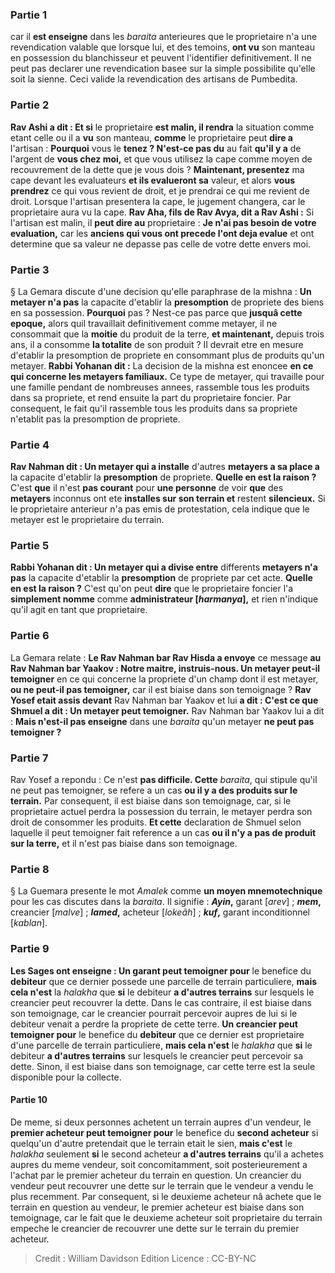 
### Partie 1
car il <b>est enseigne</b> dans les <i>baraita</i> anterieures que le proprietaire n'a une revendication valable que lorsque lui, et des temoins, <b>ont vu</b> son manteau en possession du blanchisseur et peuvent l'identifier definitivement. Il ne peut pas declarer une revendication basee sur la simple possibilite qu'elle soit la sienne. Ceci valide la revendication des artisans de Pumbedita.

### Partie 2
<b>Rav Ashi a dit : Et si</b> le proprietaire <b>est malin, il rendra</b> la situation comme etant celle ou il a <b>vu</b> son manteau, <b>comme</b> le proprietaire peut <b>dire a</b> l'artisan : <b>Pourquoi</b> vous le <b>tenez ? N'est-ce pas du</b> au fait <b>qu'il y a</b> de l'argent de <b>vous chez moi,</b> et que vous utilisez la cape comme moyen de recouvrement de la dette que je vous dois ? <b>Maintenant, presentez</b> ma cape devant les evaluateurs <b>et ils evalueront sa</b> valeur, et alors <b>vous prendrez</b> ce qui vous revient de droit, et je prendrai</b> ce qui me revient de droit.</b> Lorsque l'artisan presentera la cape, le jugement changera, car le proprietaire aura vu la cape. <b>Rav Aha, fils de Rav Avya, dit a Rav Ashi :</b> Si l'artisan est malin, il <b>peut dire au</b> proprietaire : <b>Je n'ai pas besoin de votre evaluation,</b> car les <b>anciens qui vous ont precede l'ont deja evalue</b> et ont determine que sa valeur ne depasse pas celle de votre dette envers moi.

### Partie 3
§ La Gemara discute d'une decision qu'elle paraphrase de la mishna : <b>Un metayer n'a pas</b> la capacite d'etablir la <b>presomption</b> de propriete des biens en sa possession. <b>Pourquoi</b> pas ? Nest-ce pas parce que <b>jusquâ cette epoque,</b> alors quil travaillait definitivement comme metayer, il ne consommait que la <b>moitie</b> du produit de la terre, <b>et maintenant,</b> depuis trois ans, il a consomme <b>la totalite</b> de son produit ? Il devrait etre en mesure d'etablir la presomption de propriete en consommant plus de produits qu'un metayer. <b>Rabbi Yohanan dit :</b> La decision de la mishna est enoncee <b>en ce qui concerne les metayers familiaux.</b> Ce type de metayer, qui travaille pour une famille pendant de nombreuses annees, rassemble tous les produits dans sa propriete, et rend ensuite la part du proprietaire foncier. Par consequent, le fait qu'il rassemble tous les produits dans sa propriete n'etablit pas la presomption de propriete.

### Partie 4
<b>Rav Nahman dit : Un metayer qui a installe</b> d'autres <b>metayers a sa place a</b> la capacite d'etablir la <b>presomption</b> de propriete. <b>Quelle en est la raison ?</b> C'est <b>que</b> il n'est <b>pas courant</b> pour <b>une personne</b> de voir <b>que</b> des <b>metayers</b> inconnus ont ete <b>installes sur son terrain et</b> restent <b>silencieux.</b> Si le proprietaire anterieur n'a pas emis de protestation, cela indique que le metayer est le proprietaire du terrain.

### Partie 5
<b>Rabbi Yohanan dit : Un metayer qui a divise entre</b> differents <b>metayers n'a pas</b> la capacite d'etablir la <b>presomption</b> de propriete par cet acte. <b>Quelle en est la raison ?</b> C'est qu'on peut <b>dire</b> que le proprietaire foncier l'a <b>simplement nomme</b> comme <b>administrateur [<i>harmanya</i>],</b> et rien n'indique qu'il agit en tant que proprietaire.

### Partie 6
La Gemara relate : <b>Le Rav Nahman bar Rav Hisda a envoye</b> ce message <b>au Rav Nahman bar Yaakov : Notre maitre, instruis-nous. Un metayer peut-il temoigner</b> en ce qui concerne la propriete d'un champ dont il est metayer, <b>ou ne peut-il pas temoigner,</b> car il est biaise dans son temoignage ? <b>Rav Yosef etait assis devant</b> Rav Nahman bar Yaakov et lui <b>a dit : C'est ce que Shmuel a dit : Un metayer peut temoigner.</b> Rav Nahman bar Yaakov lui a dit : <b>Mais n'est-il pas enseigne</b> dans une <i>baraita</i> qu'un metayer <b>ne peut pas temoigner ?</b>

### Partie 7
Rav Yosef a repondu : Ce n'est <b>pas difficile. Cette</b> <i>baraita</i>, qui stipule qu'il ne peut pas temoigner, se refere a un cas <b>ou il y a des produits sur le terrain.</b> Par consequent, il est biaise dans son temoignage, car, si le proprietaire actuel perdra la possession du terrain, le metayer perdra son droit de consommer les produits. <b>Et cette</b> declaration de Shmuel selon laquelle il peut temoigner fait reference a un cas <b>ou il n'y a pas de produit sur la terre,</b> et il n'est pas biaise dans son temoignage.

### Partie 8
§ La Guemara presente le mot <i>Amalek</i> comme <b>un moyen mnemotechnique</b> pour les cas discutes dans la <i>baraita</i>. Il signifie : <b><i>Ayin</i>,</b> garant [<i>arev</i>] ; <b><i>mem</i>,</b> creancier [<i>malve</i>] ; <b><i>lamed</i>,</b> acheteur [<i>lokeâh</i>] ; <b><i>kuf</i>,</b> garant inconditionnel [<i>kablan</i>].

### Partie 9
<b>Les Sages ont enseigne : Un garant peut temoigner pour</b> le benefice du <b>debiteur</b> que ce dernier possede une parcelle de terrain particuliere, <b>mais cela n'est</b> la <i>halakha</i> que <b>si</b> le debiteur <b>a d'autres terrains</b> sur lesquels le creancier peut recouvrer la dette. Dans le cas contraire, il est biaise dans son temoignage, car le creancier pourrait percevoir aupres de lui si le debiteur venait a perdre la propriete de cette terre. <b>Un creancier peut temoigner pour</b> le benefice du <b>debiteur</b> que ce dernier est proprietaire d'une parcelle de terrain particuliere, <b>mais cela n'est</b> le <i>halakha</i> que <b>si</b> le debiteur <b>a d'autres terrains</b> sur lesquels le creancier peut percevoir sa dette. Sinon, il est biaise dans son temoignage, car cette terre est la seule disponible pour la collecte.

#### Partie 10
De meme, si deux personnes achetent un terrain aupres d'un vendeur, le <b>premier acheteur peut temoigner pour</b> le benefice du <b>second acheteur</b> si quelqu'un d'autre pretendait que le terrain etait le sien, <b>mais c'est</b> le <i>halakha</i> seulement <b>si</b> le second acheteur <b>a d'autres terrains</b> qu'il a achetes aupres du meme vendeur, soit concomitamment, soit posterieurement a l'achat par le premier acheteur du terrain en question. Un creancier du vendeur peut recouvrer une dette sur le terrain que le vendeur a vendu le plus recemment. Par consequent, si le deuxieme acheteur nâ achete que le terrain en question au vendeur, le premier acheteur est biaise dans son temoignage, car le fait que le deuxieme acheteur soit proprietaire du terrain empeche le creancier de recouvrer une dette sur le terrain du premier acheteur.

>Credit : William Davidson Edition
>Licence : CC-BY-NC